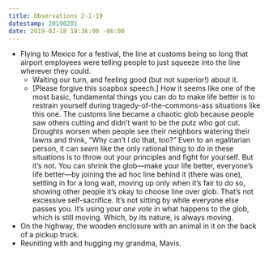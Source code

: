 ```yaml
---
title: Observations 2-1-19
datestamp: 20190201
date: 2019-02-18 18:36:00 -06:00
---
```


- Flying to Mexico for a festival, the line at customs being so long that airport employees were telling people to just squeeze into the line wherever they could.
	- Waiting our turn, and feeling good (but not superior!) about it.
	- [Please forgive this soapbox speech.] How it seems like one of the most basic, fundamental things you can do to make life better is to restrain yourself during tragedy-of-the-commons-ass situations like this one. The customs line became a chaotic glob because people saw others cutting and didn’t want to be the putz who got cut. Droughts worsen when people see their neighbors watering their lawns and think, “Why can’t I do that, too?” Even to an egalitarian person, it can *seem* like the only rational thing to do in these situations is to throw out your principles and fight for yourself. But it’s not. You can shrink the glob—make your life better, everyone’s life better—by joining the ad hoc line behind it (there was one), settling in for a long wait, moving up only when it’s fair to do so, showing other people it’s okay to choose line over glob. That’s not excessive self-sacrifice. It’s not sitting by while everyone else passes you. It’s using your *one vote* in what happens to the glob, which is still moving. Which, by its nature, is always moving.
- On the highway, the wooden enclosure with an animal in it on the back of a pickup truck.
- Reuniting with and hugging my grandma, Mavis.
